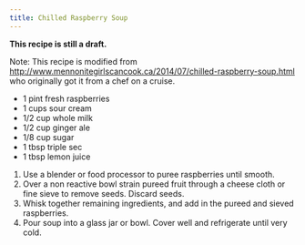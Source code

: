 ```yaml
---
title: Chilled Raspberry Soup
---
```


**This recipe is still a draft.**

Note: This recipe is modified from
http://www.mennonitegirlscancook.ca/2014/07/chilled-raspberry-soup.html
who originally got it from a chef on a cruise.

* 1 pint fresh raspberries
* 1 cups sour cream
* 1/2 cup whole milk
* 1/2 cup ginger ale
* 1/8 cup sugar
* 1 tbsp triple sec
* 1 tbsp lemon juice

1.  Use a blender or food processor to puree raspberries until smooth.
2.  Over a non reactive bowl strain pureed fruit through a cheese cloth or fine
    sieve to remove seeds. Discard seeds.
3.  Whisk together remaining ingredients, and add in the pureed and sieved
    raspberries.
4.  Pour soup into a glass jar or bowl. Cover well and refrigerate until very
    cold.
